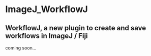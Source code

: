 # ImageJ_WorkflowJ
WorkflowJ, a new plugin to create and save workflows in ImageJ / Fiji
---
coming soon...

